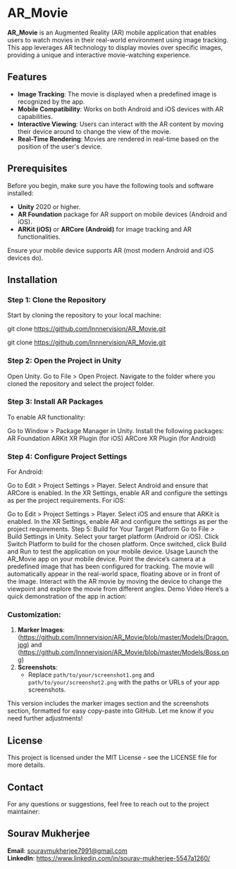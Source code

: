 # AR_Movie

**AR_Movie** is an Augmented Reality (AR) mobile application that enables users to watch movies in their real-world environment using image tracking. This app leverages AR technology to display movies over specific images, providing a unique and interactive movie-watching experience.


## Features

- **Image Tracking**: The movie is displayed when a predefined image is recognized by the app.
- **Mobile Compatibility**: Works on both Android and iOS devices with AR capabilities.
- **Interactive Viewing**: Users can interact with the AR content by moving their device around to change the view of the movie.
- **Real-Time Rendering**: Movies are rendered in real-time based on the position of the user's device.

## Prerequisites

Before you begin, make sure you have the following tools and software installed:

- **Unity** 2020 or higher.
- **AR Foundation** package for AR support on mobile devices (Android and iOS).
- **ARKit (iOS)** or **ARCore (Android)** for image tracking and AR functionalities.
  
Ensure your mobile device supports AR (most modern Android and iOS devices do).

## Installation

### Step 1: Clone the Repository

Start by cloning the repository to your local machine:

git clone https://github.com/Innnervision/AR_Movie.git

git clone https://github.com/Innnervision/AR_Movie.git
### Step 2: Open the Project in Unity
Open Unity.
Go to File > Open Project.
Navigate to the folder where you cloned the repository and select the project folder.
### Step 3: Install AR Packages
To enable AR functionality:

Go to Window > Package Manager in Unity.
Install the following packages:
AR Foundation
ARKit XR Plugin (for iOS)
ARCore XR Plugin (for Android)
### Step 4: Configure Project Settings
For Android:

Go to Edit > Project Settings > Player.
Select Android and ensure that ARCore is enabled.
In the XR Settings, enable AR and configure the settings as per the project requirements.
For iOS:

Go to Edit > Project Settings > Player.
Select iOS and ensure that ARKit is enabled.
In the XR Settings, enable AR and configure the settings as per the project requirements.
Step 5: Build for Your Target Platform
Go to File > Build Settings in Unity.
Select your target platform (Android or iOS).
Click Switch Platform to build for the chosen platform.
Once switched, click Build and Run to test the application on your mobile device.
Usage
Launch the AR_Movie app on your mobile device.
Point the device’s camera at a predefined image that has been configured for tracking.
The movie will automatically appear in the real-world space, floating above or in front of the image.
Interact with the AR movie by moving the device to change the viewpoint and explore the movie from different angles.
Demo Video
Here’s a quick demonstration of the app in action:


### Customization:
1. **Marker Images**:
   (https://github.com/Innnervision/AR_Movie/blob/master/Models/Dragon.jpg) and (https://github.com/Innnervision/AR_Movie/blob/master/Models/Boss.png)
2. **Screenshots**:
   - Replace `path/to/your/screenshot1.png` and `path/to/your/screenshot2.png` with the paths or URLs of your app screenshots.

This version includes the marker images section and the screenshots section, formatted for easy copy-paste into GitHub. Let me know if you need further adjustments!


## License
This project is licensed under the MIT License - see the LICENSE file for more details.

## Contact
For any questions or suggestions, feel free to reach out to the project maintainer:

## Sourav Mukherjee
**Email**: souravmukherjee7991@gmail.com   
**LinkedIn**: https://www.linkedin.com/in/sourav-mukherjee-5547a1260/
